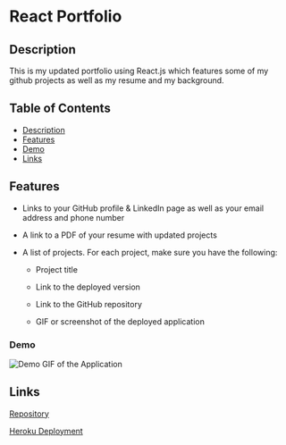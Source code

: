 # React Portfolio

## Description 

This is my updated portfolio using React.js which features some of my github projects as well as my resume and my background.

## Table of Contents 

* [Description](#description)
* [Features](#technologies)
* [Demo](#demo)
* [Links](#links)

## Features
* Links to your GitHub profile & LinkedIn page as well as your email address and phone number

* A link to a PDF of your resume with updated projects

* A list of projects. For each project, make sure you have the following:

  * Project title

  * Link to the deployed version

  * Link to the GitHub repository

  * GIF or screenshot of the deployed application

### Demo     
![Demo GIF of the Application](https://user-images.githubusercontent.com/77419537/124833591-6cc09100-df4c-11eb-8465-c388994115d3.gif) 

## Links
[Repository](https://github.com/princessmoss/19-React-Portfolio) <br>

[Heroku Deployment](https://princess-portfolio.herokuapp.com/)








